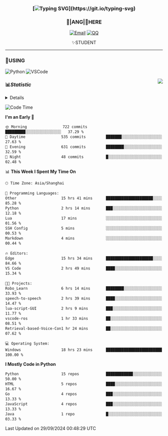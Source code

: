 <div align="center">


### [![Typing SVG](https://readme-typing-svg.herokuapp.com?size=25&duration=2500&color=8C43EA&vCenter=true&width=200&height=40&lines=%F0%9F%8C%B1ANGJustinl%F0%9F%8C%B1+!)](https://git.io/typing-svg)


### 🥛|**ANG**|🥛HERE



[![Email](https://img.shields.io/badge/Email-ANGJustin@163.com-6A5ACD?style=flat-square&logoColor=fff)](mailto:ANGJustinl@163.com)
[![QQ](https://img.shields.io/badge/QQ-77139032-98FB98?style=flat-square&logoColor=fff)](https://qm.qq.com/cgi-bin/qm/qr?k=mcs-cON_aPNfc3hO8-H7lWJHDX-5nKr7&noverify=0)




✨STUDENT 

</div>

---

### 🎨USING

![Python](https://img.shields.io/badge/-Python-blue?style=flat-square&logo=Python&logoColor=fff)
![VSCode](https://img.shields.io/badge/-VSCode-blue?style=flat-square&logo=visualstudiocode&logoColor=fff)


<a href="#">
  <img align="right" src="https://github-readme-stats.vercel.app/api?username=ANGJustinl&count_private=true&show_icons=true&hide_border=true&bg_color=15,f2f7fd,E0EAFC" />
</a>




### 📊*Statistic* 

<details>

<p align="center">
   <img src="github-metrics.svg" alt="typing-svg">
</p>

[![Github activity graph](https://github-readme-activity-graph.angforever.top/graph?username=ANGJustinl&theme=dracula)](https://github.com/ANGJustinl/ANGJustinl)
![image](https://github.com/ANGJustinl/ANGJustinl/assets/96008766/f6c957b8-b907-482a-8804-4c1f944d4b60)
</details>

<!--START_SECTION:waka-->
![Code Time](http://img.shields.io/badge/Code%20Time-314%20hrs%2037%20mins-blue)

**I'm an Early 🐤** 

```text
🌞 Morning                722 commits         █████████░░░░░░░░░░░░░░░░   37.29 % 
🌆 Daytime                535 commits         ███████░░░░░░░░░░░░░░░░░░   27.63 % 
🌃 Evening                631 commits         ████████░░░░░░░░░░░░░░░░░   32.59 % 
🌙 Night                  48 commits          █░░░░░░░░░░░░░░░░░░░░░░░░   02.48 % 
```


📊 **This Week I Spent My Time On** 

```text
🕑︎ Time Zone: Asia/Shanghai

💬 Programming Languages: 
Other                    15 hrs 41 mins      █████████████████████░░░░   85.28 % 
Python                   2 hrs 14 mins       ███░░░░░░░░░░░░░░░░░░░░░░   12.18 % 
Lua                      17 mins             ░░░░░░░░░░░░░░░░░░░░░░░░░   01.56 % 
SSH Config               5 mins              ░░░░░░░░░░░░░░░░░░░░░░░░░   00.53 % 
Markdown                 4 mins              ░░░░░░░░░░░░░░░░░░░░░░░░░   00.44 % 

🔥 Editors: 
Edge                     15 hrs 34 mins      █████████████████████░░░░   84.66 % 
VS Code                  2 hrs 49 mins       ████░░░░░░░░░░░░░░░░░░░░░   15.34 % 

🐱‍💻 Projects: 
Robo_Learn               6 hrs 14 mins       ████████░░░░░░░░░░░░░░░░░   33.93 % 
speech-to-speech         2 hrs 39 mins       ████░░░░░░░░░░░░░░░░░░░░░   14.47 % 
lua-script-GUI           2 hrs 9 mins        ███░░░░░░░░░░░░░░░░░░░░░░   11.77 % 
vscode-ros               1 hr 33 mins        ██░░░░░░░░░░░░░░░░░░░░░░░   08.51 % 
Retrieval-based-Voice-Con1 hr 24 mins        ██░░░░░░░░░░░░░░░░░░░░░░░   07.62 % 

💻 Operating System: 
Windows                  18 hrs 23 mins      █████████████████████████   100.00 % 
```

**I Mostly Code in Python** 

```text
Python                   15 repos            ████████████░░░░░░░░░░░░░   50.00 % 
HTML                     5 repos             ████░░░░░░░░░░░░░░░░░░░░░   16.67 % 
Go                       4 repos             ███░░░░░░░░░░░░░░░░░░░░░░   13.33 % 
JavaScript               4 repos             ███░░░░░░░░░░░░░░░░░░░░░░   13.33 % 
Java                     1 repo              █░░░░░░░░░░░░░░░░░░░░░░░░   03.33 % 
```




 Last Updated on 29/09/2024 00:48:29 UTC
<!--END_SECTION:waka-->
